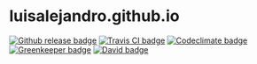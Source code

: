 # luisalejandro.github.io

[![Github release badge](https://img.shields.io/github/release/LuisAlejandro/luisalejandro.github.io.svg)](https://github.com/LuisAlejandro/luisalejandro.github.io/releases) [![Travis CI badge](https://img.shields.io/travis/LuisAlejandro/luisalejandro.github.io.svg)](https://travis-ci.org/LuisAlejandro/luisalejandro.github.io) [![Codeclimate badge](https://codeclimate.com/github/LuisAlejandro/pipsalabim/badges/gpa.svg)](https://codeclimate.com/github/LuisAlejandro/pipsalabim) [![Greenkeeper badge](https://badges.greenkeeper.io/LuisAlejandro/luisalejandro.github.io.svg)](https://greenkeeper.io/) [![David badge](https://david-dm.org/LuisAlejandro/luisalejandro.github.io/dev-status.svg)](https://david-dm.org/LuisAlejandro/luisalejandro.github.io)
